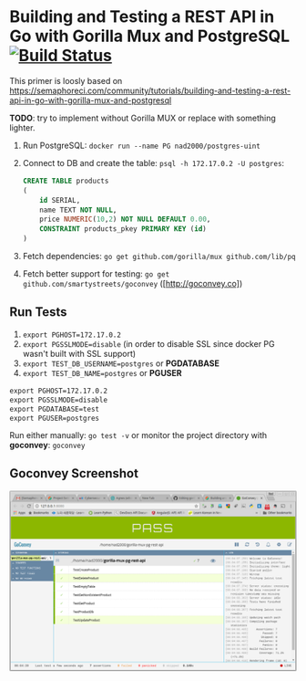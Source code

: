 # Building and Testing a REST API in Go with Gorilla Mux and PostgreSQL [![Build Status](https://semaphoreci.com/api/v1/nad2000/gorilla-mux-pg-rest-api/branches/master/badge.svg)](https://semaphoreci.com/nad2000/gorilla-mux-pg-rest-api)

This primer is loosly based on https://semaphoreci.com/community/tutorials/building-and-testing-a-rest-api-in-go-with-gorilla-mux-and-postgresql

**TODO**: try to implement without Gorilla MUX or replace with something lighter.

1. Run PostgreSQL: `docker run --name PG nad2000/postgres-uint`
1. Connect to DB and create the table: `psql -h 172.17.0.2 -U postgres`:

    ```sql
    CREATE TABLE products
    (
        id SERIAL,
        name TEXT NOT NULL,
        price NUMERIC(10,2) NOT NULL DEFAULT 0.00,
        CONSTRAINT products_pkey PRIMARY KEY (id)
    )
    ```
1. Fetch dependencies: `go get github.com/gorilla/mux github.com/lib/pq`
1. Fetch better support for testing: `go get github.com/smartystreets/goconvey` ([http://goconvey.co])


## Run Tests

1. `export PGHOST=172.17.0.2`
1. `export PGSSLMODE=disable` (in order to disable SSL since docker PG wasn't built with SSL support)
1. `export TEST_DB_USERNAME=postgres` or **PGDATABASE**
1. `export TEST_DB_NAME=postgres` or **PGUSER**
```
export PGHOST=172.17.0.2
export PGSSLMODE=disable
export PGDATABASE=test
export PGUSER=postgres
```
Run either manually: `go test -v` or monitor the project directory with **goconvey**: `goconvey`

## Goconvey Screenshot
![Goconvey](/.screenshots/test.png?raw=true "Goconvey Console")
